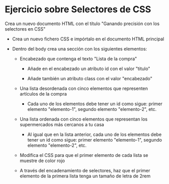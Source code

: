 # Ejercicio sobre Selectores de CSS

Crea un nuevo documento HTML con el título "Ganando precisión con los selectores en CSS"

- Crea un nuevo fichero CSS e impórtalo en el documento HTML principal

- Dentro del body crea una sección con los siguientes elementos:

    - Encabezado que contenga el texto "Lista de la compra"

        - Añade en el encabezado un atributo id con el valor "titulo"

        - Añade también un atributo class con el valor "encabezado"

    - Una lista desordenada con cinco elementos que representen artículos de la compra

        - Cada uno de los elementos debe tener un id como sigue: primer elemento "elemento-1", segundo elemento "elemento-2", etc.

    - Una lista ordenada con cinco elementos que representan los supermercados más cercanos a tu casa

        - Al igual que en la lista anterior, cada uno de los elementos debe tener un id como sigue: primer elemento "elemento-1", segundo elemento "elemento-2", etc.

    - Modifica el CSS para que el primer elemento de cada lista se muestre de color rojo

    - A través del encadenamiento de selectores, haz que el primer elemento de la primera lista tenga un tamaño de letra de 2rem